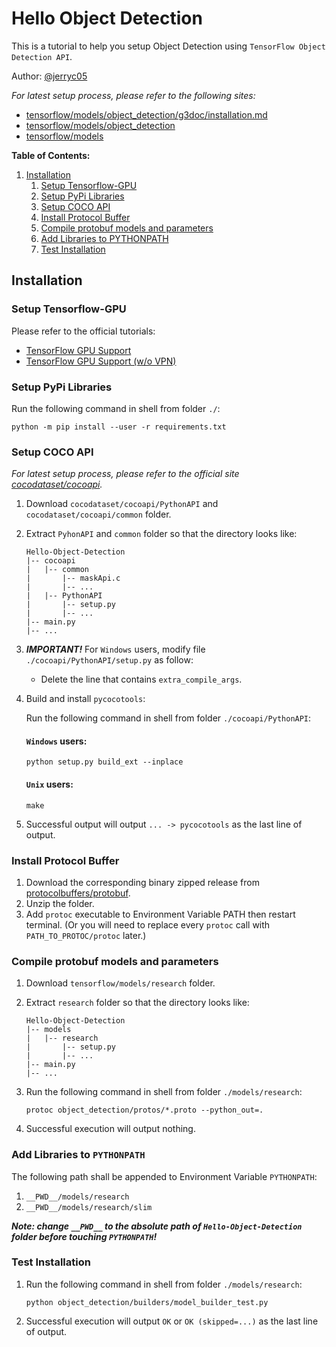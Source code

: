 # Hello Object Detection
This is a tutorial to help you setup Object Detection using `TensorFlow Object Detection API`.

Author: [@jerryc05](<https://github.com/jerryc05>)

*For latest setup process, please refer to the following sites:*
-   [tensorflow/models/object_detection/g3doc/installation.md](<https://github.com/tensorflow/models/blob/master/research/object_detection/g3doc/installation.md>)
-   [tensorflow/models/object_detection](<https://github.com/tensorflow/models/tree/master/research/object_detection>)
-   [tensorflow/models](<https://github.com/tensorflow/models>)

**Table of Contents:**
1.  [Installation](#installation)
    1.  [Setup Tensorflow-GPU](#setup-tensorflow-gpu)
    2.  [Setup PyPi Libraries](#setup-pypi-libraries)
    3.  [Setup COCO API](#setup-coco-api)
    4.  [Install Protocol Buffer](#install-protocol-buffer)
    5.  [Compile protobuf models and parameters](#compile-protobuf-models-and-parameters)
    6.  [Add Libraries to PYTHONPATH](#add-libraries-to-pythonpath)
    7.  [Test Installation](#test-installation)

## Installation

### Setup Tensorflow-GPU
Please refer to the official tutorials:
-   [TensorFlow GPU Support](<https://www.tensorflow.org/install/gpu>)
-   [TensorFlow GPU Support (w/o VPN)](<https://tensorflow.google.cn/install/gpu>)

### Setup PyPi Libraries
Run the following command in shell from folder `./`:
```shell script
python -m pip install --user -r requirements.txt
```

### Setup COCO API
*For latest setup process, please refer to the official site [cocodataset/cocoapi](<https://github.com/cocodataset/cocoapi>).*

1.  Download `cocodataset/cocoapi/PythonAPI` and `cocodataset/cocoapi/common` folder.

2.  Extract `PyhonAPI` and `common` folder so that the directory looks like:
    ```text
    Hello-Object-Detection
    |-- cocoapi
    |   |-- common
    |       |-- maskApi.c
    |       |-- ...
    |   |-- PythonAPI
    |       |-- setup.py
    |       |-- ...
    |-- main.py
    |-- ...
    ```

3.  ***IMPORTANT!*** For `Windows` users, modify file `./cocoapi/PythonAPI/setup.py` as follow:
    - Delete the line that contains `extra_compile_args`.

4.  Build and install `pycocotools`:

    Run the following command in shell from folder `./cocoapi/PythonAPI`:
    
    #### `Windows` users:
    ```shell script
    python setup.py build_ext --inplace
    ```
    
    #### `Unix` users:
    ```shell script
    make
    ```
    
5. Successful output will output `... -> pycocotools` as the last line of output.

### Install Protocol Buffer
1.  Download the corresponding binary zipped release from [protocolbuffers/protobuf](<https://github.com/protocolbuffers/protobuf/releases>).
2.  Unzip the folder.
3.  Add `protoc` executable to Environment Variable PATH then restart terminal. (Or you will need to replace every `protoc` call with `PATH_TO_PROTOC/protoc` later.)

### Compile protobuf models and parameters
1.  Download `tensorflow/models/research` folder.

2.  Extract `research` folder so that the directory looks like:
    ```text
    Hello-Object-Detection
    |-- models
    |   |-- research
    |       |-- setup.py
    |       |-- ...
    |-- main.py
    |-- ...
    ```

3.  Run the following command in shell from folder `./models/research`:
    ```shell script
    protoc object_detection/protos/*.proto --python_out=.
    ```
    
4.  Successful execution will output nothing.

### Add Libraries to `PYTHONPATH`
The following path shall be appended to Environment Variable `PYTHONPATH`:
1.  `__PWD__/models/research`
2.  `__PWD__/models/research/slim`

***Note: change `__PWD__` to the absolute path of `Hello-Object-Detection` folder before touching `PYTHONPATH`!***

### Test Installation
1.  Run the following command in shell from folder `./models/research`:
    ```shell script
    python object_detection/builders/model_builder_test.py
    ```
    
2.  Successful execution will output `OK` or `OK (skipped=...)` as the last line of output.
